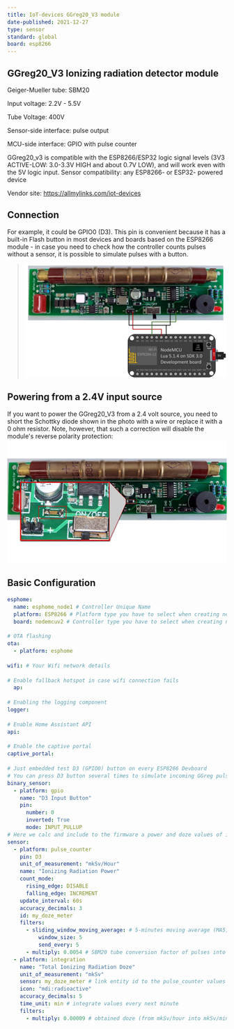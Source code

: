 ```yaml
---
title: IoT-devices GGreg20_V3 module
date-published: 2021-12-27
type: sensor
standard: global
board: esp8266
---
```


## GGreg20_V3 Ionizing radiation detector module

Geiger-Mueller tube: SBM20

Input voltage: 2.2V - 5.5V

Tube Voltage: 400V

Sensor-side interface: pulse output

MCU-side interface: GPIO with pulse counter

GGreg20_v3 is compatible with the ESP8266/ESP32 logic signal levels (3V3 ACTIVE-LOW: 3.0-3.3V HIGH and about 0.7V LOW), and will work even with the 5V logic input.
Sensor compatibility: any ESP8266- or ESP32- powered device

Vendor site: https://allmylinks.com/iot-devices

## Connection

For example, it could be GPIO0 (D3). This pin is convenient because it has a built-in Flash button in most devices and boards based on the ESP8266 module - in case you need to check how the controller counts pulses without a sensor, it is possible to simulate pulses with a button.

> ![GGreg20_V3 wired connection](image.jpg)

## Powering from a 2.4V input source

If you want to power the GGreg20_V3 from a 2.4 volt source, you need to short the Schottky diode shown in the photo with a wire or replace it with a 0 ohm resistor. Note, however, that such a correction will disable the module's reverse polarity protection:
![GGreg20_V3 reverse polarity prptection diode](image2.jpg)

## Basic Configuration

```yaml
esphome:
  name: esphome_node1 # Controller Unique Name
  platform: ESP8266 # Platform type you have to select when creating new yaml-config in ESP Home
  board: nodemcuv2 # Controller type you have to select when creating new yaml-config in ESP Home

# OTA flashing
ota:
  - platform: esphome

wifi: # Your Wifi network details
  
# Enable fallback hotspot in case wifi connection fails  
  ap:

# Enabling the logging component
logger:

# Enable Home Assistant API
api:

# Enable the captive portal
captive_portal:

# Just embedded test D3 (GPIO0) button on every ESP8266 Devboard
# You can press D3 button several times to simulate incoming GGreg pulses
binary_sensor:
  - platform: gpio
    name: "D3 Input Button"
    pin:
      number: 0
      inverted: True
      mode: INPUT_PULLUP
# Here we calc and include to the firmware a power and doze values of ionizing radiation as sensor outputs
sensor:
  - platform: pulse_counter
    pin: D3
    unit_of_measurement: "mkSv/Hour"
    name: "Ionizing Radiation Power"
    count_mode:
      rising_edge: DISABLE
      falling_edge: INCREMENT
    update_interval: 60s
    accuracy_decimals: 3
    id: my_doze_meter
    filters:
      - sliding_window_moving_average: # 5-minutes moving average (MA5) here
          window_size: 5
          send_every: 5
      - multiply: 0.0054 # SBM20 tube conversion factor of pulses into mkSv/Hour
  - platform: integration
    name: "Total Ionizing Radiation Doze"
    unit_of_measurement: "mkSv"
    sensor: my_doze_meter # link entity id to the pulse_counter values above
    icon: "mdi:radioactive"
    accuracy_decimals: 5
    time_unit: min # integrate values every next minute
    filters:
      - multiply: 0.00009 # obtained doze (from mkSv/hour into mkSv/minute) conversion factor: 0.0054 / 60 minutes = 0.00009; so pulses * 0.00009 = doze every next minute, mkSv.
```
